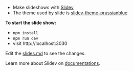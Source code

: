 - Make slideshows with [Slidev](https://github.com/slidevjs/slidev.git)
- The theme used by slide is [slidev-theme-prussianblue](https://github.com/isaaccaa/slidev-theme-prussianblue.git)

**To start the slide show:**

- `npm install`
- `npm run dev`
- visit http://localhost:3030

Edit the [slides.md](./slides.md) to see the changes.

Learn more about Slidev on [documentations](https://sli.dev/).
